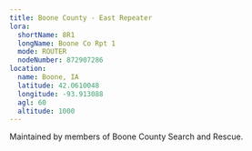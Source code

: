 ```yaml
---
title: Boone County - East Repeater
lora:
  shortName: 8R1
  longName: Boone Co Rpt 1
  mode: ROUTER
  nodeNumber: 872907286
location:
  name: Boone, IA
  latitude: 42.0610048
  longitude: -93.913088
  agl: 60
  altitude: 1000
---
```


Maintained by members of Boone County Search and Rescue.
